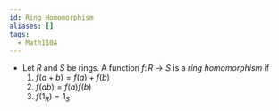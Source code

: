 ```yaml
---
id: Ring Homomorphism
aliases: []
tags:
  - Math110A
---
```


- Let $R$ and $S$ be rings. A function $f\colon R\to S$ is a _ring homomorphism_
  if
  1. $f(a + b) = f(a) + f(b)$
  2. $f(ab) = f(a)f(b)$
  3. $f(1_R) = 1_S$
